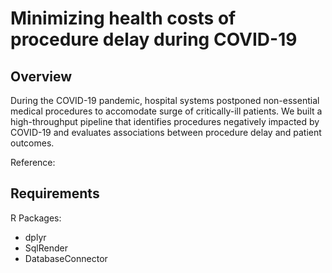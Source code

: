# Minimizing health costs of procedure delay during COVID-19

## Overview
During the COVID-19 pandemic, hospital systems postponed non-essential medical procedures to accomodate surge of critically-ill patients. We built a high-throughput pipeline that identifies procedures negatively impacted by COVID-19 and evaluates associations between procedure delay and patient outcomes. 

Reference:

## Requirements
R Packages:
  * dplyr
  * SqlRender
  * DatabaseConnector




